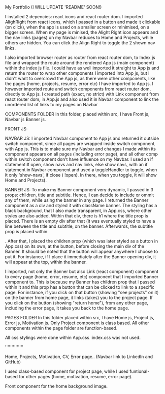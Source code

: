 My Portfolio (I WILL UPDATE 'README' SOON!)

I installed 2 depencies: react icons and react router dom. I imported AlighRight from react icons, which I passed in a button and made it clickable (on click), when the app is used on a smaller screen or minimised, on a bigger screen. When my page is minised, the Alight Right icon appears and the nav links (pages) on my Navbar reduces to Home and Projects, while others are hidden. You can click the Align Right to toggle the 2 shown nav links.

I also imported browser router as router from react router dom, to Index js file and wrapped the route around the rendered App js (main component) within the index js file. I could have as well imported it straight to App js and return the router to wrap other components I imported into App js, but I didn't want to overcrowd the App js, as there were other components, like the pages (home, projects, resume, error etc) I have imported to App js. I however imported route and switch components from react router dom, directly to App js. I created path (exact, no strict) with Link component from react router dom, in App.js and also used it in Navbar component to link the unordered list of links to my pages on Navbar


COMPONENTS FOLDER 
In this folder, placed within src, I have Front js, Navbar js Banner js.

FRONT JS: 

NAVBAR JS: I imported Navbar component to App js and returned it outside switch component, since all pages are wrapped inside switch component, with App js. This is to make sure my Navbar and changes I made within its component appears on all pages (including error page), and all other comp within switch component don't have influence on my Navbar. I used an if statement:If open, show navs and nav links, else show navs, with an if statement in Navbar component and used a toggleHandler to toggle, when it only 'show-navs', if close ( !open). In there, when you toggle, it will show Home and Projects).

BANNER JS: To make my Banner component very dynamic, I passed in 3 props: children, title and subtitle. Hence, I can decide to include or ommit any of them, while using the banner in any page. I returned the Banner component as a div and styled it with className banner. The styling has a black background, that I also made transparent, in App.css, where other styles are also added. Within that div, there is h1 where the title prop is placed. There is an empty div after that (it was eventually styled to have a line between the title and subtitle, on the banner. Afterwards, the subtitle prop is placed within <p></p>. After that, I placed the children prop (which was later styled as a button in App.css) on its own, at the button, before closing the main div of the Banner. It should be noted that the button will appear anywhere I choose to put it. For instance, if I place it immediately after the Banner opening div, it will appear at the top, within the banner.

I imported, not only the Banner but also Link (react component) component to every page (home, error, resume, etc) component that I imported Banner component to. This is because my Banner has children prop that I passed within it and this prop has a button that can be clicked to link to a specific page. For instance, if you click on that button (showing "see projects" on it) on the banner from home page, it links (takes) you to the project page. If you click on the button (showing "return home"), from any other page, including the error page, it takes you back to the home page.



PAGES FOLDER
In this folder placed within src, I have Home js, Project js, Error js, Motivation js. Only Project component is class based. All other components within the page folder are function-based. 

All css stylings were done within App.css. index.css was not used.




''''''''''''''

Home, Projects, Motivation, CV, Error page.. (Navbar link to LinkedIn and GitHub)

I used class-based component for project page, while I used funtional-based for other pages (home, motivation, resume, error page).

Front component for the home background image.